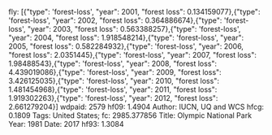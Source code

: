 fly: [{"type": 'forest-loss', "year": 2001, "forest loss": 0.134159077},{"type": 'forest-loss', "year": 2002, "forest loss": 0.364886674},{"type": 'forest-loss', "year": 2003, "forest loss": 0.563388257},{"type": 'forest-loss', "year": 2004, "forest loss": 1.918548214},{"type": 'forest-loss', "year": 2005, "forest loss": 0.582284932},{"type": 'forest-loss', "year": 2006, "forest loss": 2.0351445},{"type": 'forest-loss', "year": 2007, "forest loss": 1.98488543},{"type": 'forest-loss', "year": 2008, "forest loss": 4.439019086},{"type": 'forest-loss', "year": 2009, "forest loss": 3.426125035},{"type": 'forest-loss', "year": 2010, "forest loss": 1.481454968},{"type": 'forest-loss', "year": 2011, "forest loss": 1.919302263},{"type": 'forest-loss', "year": 2012, "forest loss": 2.661279204}]
wdpaid: 2579
hf09: 1.4904
Author: IUCN, UQ and WCS
hfcg: 0.1809
Tags: United States;
fc: 2985.377856
Title: Olympic National Park
Year: 1981
Date: 2017
hf93: 1.3084
